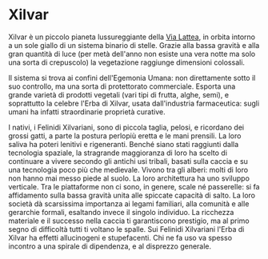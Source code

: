 # Xilvar
Xilvar è un piccolo pianeta lussureggiante della [Via Lattea](/wiki/galassie/vialattea.md), in orbita intorno a un sole giallo di un sistema binario di stelle. Grazie alla bassa gravità e alla gran quantità di luce (per metà dell'anno non esiste una vera notte ma solo una sorta di crepuscolo) la vegetazione raggiunge dimensioni colossali.

Il sistema si trova ai confini dell'Egemonia Umana: non direttamente sotto il suo controllo, ma una sorta di protettorato commerciale. Esporta una grande varietà di prodotti vegetali (vari tipi di frutta, alghe, semi), e soprattutto la celebre l'Erba di Xilvar, usata dall'industria farmaceutica: sugli umani ha infatti straordinarie proprietà curative.

I nativi, i Felinidi Xilvariani, sono di piccola taglia, pelosi, e ricordano dei grossi gatti, a parte la postura perlopiù eretta e le mani prensili. La loro saliva ha poteri lenitivi e rigeneranti.
Benché siano stati raggiunti dalla tecnologia spaziale, la stragrande maggioranza di loro ha scelto di continuare a vivere secondo gli antichi usi tribali, basati sulla caccia e su una tecnologia poco più che medievale.
Vivono tra gli alberi: molti di loro non hanno mai messo piede al suolo. La loro architettura ha uno sviluppo verticale. Tra le piattaforme non ci sono, in genere, scale né passerelle: si fa affidamento sulla bassa gravità unita alle spiccate capacità di salto.
La loro società dà scarsissima importanza ai legami familiari, alla comunità e alle gerarchie formali, esaltando invece il singolo individuo. La ricchezza materiale e il successo nella caccia ti garantiscono prestigio, ma al primo segno di difficoltà tutti ti voltano le spalle.
Sui Felinidi Xilvariani l'Erba di Xilvar ha effetti allucinogeni e stupefacenti. Chi ne fa uso va spesso incontro a una spirale di dipendenza, e al disprezzo generale.
